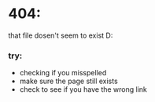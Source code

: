 # 404:
that file dosen't seem to exist D:

### try: 
* checking if you misspelled
* make sure the page still exists
* check to see if you have the wrong link
